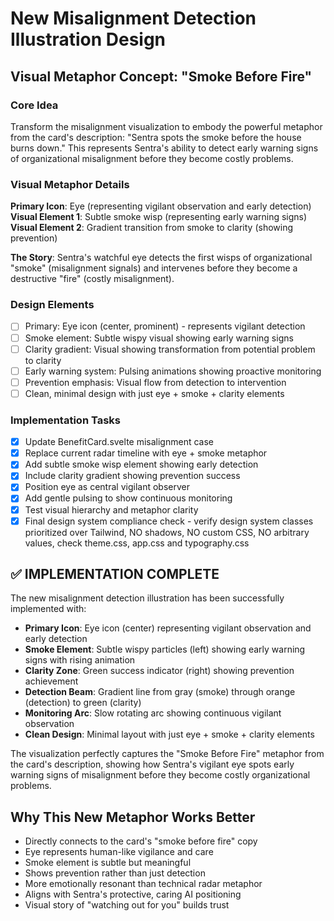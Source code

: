 # New Misalignment Detection Illustration Design

## Visual Metaphor Concept: "Smoke Before Fire"

### Core Idea
Transform the misalignment visualization to embody the powerful metaphor from the card's description: "Sentra spots the smoke before the house burns down." This represents Sentra's ability to detect early warning signs of organizational misalignment before they become costly problems.

### Visual Metaphor Details
**Primary Icon**: Eye (representing vigilant observation and early detection)
**Visual Element 1**: Subtle smoke wisp (representing early warning signs)
**Visual Element 2**: Gradient transition from smoke to clarity (showing prevention)

**The Story**: Sentra's watchful eye detects the first wisps of organizational "smoke" (misalignment signals) and intervenes before they become a destructive "fire" (costly misalignment).

### Design Elements
- [ ] Primary: Eye icon (center, prominent) - represents vigilant detection
- [ ] Smoke element: Subtle wispy visual showing early warning signs
- [ ] Clarity gradient: Visual showing transformation from potential problem to clarity
- [ ] Early warning system: Pulsing animations showing proactive monitoring
- [ ] Prevention emphasis: Visual flow from detection to intervention
- [ ] Clean, minimal design with just eye + smoke + clarity elements

### Implementation Tasks
- [x] Update BenefitCard.svelte misalignment case
- [x] Replace current radar timeline with eye + smoke metaphor
- [x] Add subtle smoke wisp element showing early detection
- [x] Include clarity gradient showing prevention success
- [x] Position eye as central vigilant observer
- [x] Add gentle pulsing to show continuous monitoring
- [x] Test visual hierarchy and metaphor clarity
- [x] Final design system compliance check - verify design system classes prioritized over Tailwind, NO shadows, NO custom CSS, NO arbitrary values, check theme.css, app.css and typography.css

## ✅ IMPLEMENTATION COMPLETE

The new misalignment detection illustration has been successfully implemented with:
- **Primary Icon**: Eye icon (center) representing vigilant observation and early detection
- **Smoke Element**: Subtle wispy particles (left) showing early warning signs with rising animation
- **Clarity Zone**: Green success indicator (right) showing prevention achievement
- **Detection Beam**: Gradient line from gray (smoke) through orange (detection) to green (clarity)
- **Monitoring Arc**: Slow rotating arc showing continuous vigilant observation
- **Clean Design**: Minimal layout with just eye + smoke + clarity elements

The visualization perfectly captures the "Smoke Before Fire" metaphor from the card's description, showing how Sentra's vigilant eye spots early warning signs of misalignment before they become costly organizational problems.

## Why This New Metaphor Works Better
- Directly connects to the card's "smoke before fire" copy
- Eye represents human-like vigilance and care
- Smoke element is subtle but meaningful
- Shows prevention rather than just detection
- More emotionally resonant than technical radar metaphor
- Aligns with Sentra's protective, caring AI positioning
- Visual story of "watching out for you" builds trust
